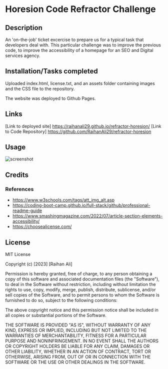 # Horesion Code Refractor Challenge 

## Description

An 'on-the-job' ticket excercise to prepare us for a typical task that developers deal with. This particular challenge was to improve the previous code, to improve the accessibility of a homepage for an SEO and Digital services agency. 

## Installation/Tasks completed

Uploaded index.html, license.txt, and an assets folder containing images and the CSS file to the repository. 

The website was deployed to Github Pages. 

## Links
[Link to deployed site] https://raihanali29.github.io/refractor-horesion/ 
[Link to Code Repository] https://github.com/RaihanAli29/refractor-horesion

## Usage

![screenshot](./assets:images/hp-screenshot.png) 

## Credits

### References
* https://www.w3schools.com/tags/att_img_alt.asp
* https://coding-boot-camp.github.io/full-stack/github/professional-readme-guide
* https://www.smashingmagazine.com/2022/07/article-section-elements-accessibility/
* https://choosealicense.com/


## License

MIT License

Copyright (c) [2023] [Raihan Ali]

Permission is hereby granted, free of charge, to any person obtaining a copy
of this software and associated documentation files (the "Software"), to deal
in the Software without restriction, including without limitation the rights
to use, copy, modify, merge, publish, distribute, sublicense, and/or sell
copies of the Software, and to permit persons to whom the Software is
furnished to do so, subject to the following conditions:

The above copyright notice and this permission notice shall be included in all
copies or substantial portions of the Software.

THE SOFTWARE IS PROVIDED "AS IS", WITHOUT WARRANTY OF ANY KIND, EXPRESS OR
IMPLIED, INCLUDING BUT NOT LIMITED TO THE WARRANTIES OF MERCHANTABILITY,
FITNESS FOR A PARTICULAR PURPOSE AND NONINFRINGEMENT. IN NO EVENT SHALL THE
AUTHORS OR COPYRIGHT HOLDERS BE LIABLE FOR ANY CLAIM, DAMAGES OR OTHER
LIABILITY, WHETHER IN AN ACTION OF CONTRACT, TORT OR OTHERWISE, ARISING FROM,
OUT OF OR IN CONNECTION WITH THE SOFTWARE OR THE USE OR OTHER DEALINGS IN THE
SOFTWARE.


[def]: screenshot.png
